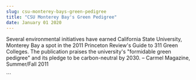 ```yaml
---
slug: csu-monterey-bays-green-pedigree
title: "CSU Monterey Bay's Green Pedigree"
date: January 01 2020
---
```


 
<p>
  Several environmental initiatives have earned California State University,
  Monterey Bay a spot in the 2011 Princeton Review's Guide to 311 Green
  Colleges. The publication praises the university's "formidable green pedigree"
  and its pledge to be carbon-neutral by 2030. – Carmel Magazine, Summer/Fall
  2011
</p>
```
